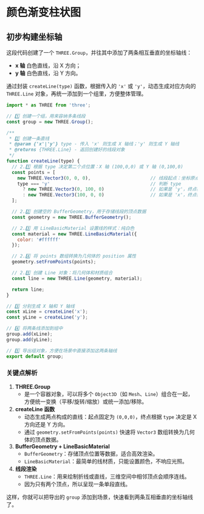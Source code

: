 

# 颜色渐变柱状图

## 初步构建坐标轴

这段代码创建了一个 `THREE.Group`，并往其中添加了两条相互垂直的坐标轴线：  
- **x 轴** 白色直线，沿 X 方向；  
- **y 轴** 白色直线，沿 Y 方向。  

通过封装 `createLine(type)` 函数，根据传入的 `'x'` 或 `'y'`，动态生成对应方向的 `THREE.Line` 对象，再统一添加到一个组里，方便整体管理。



```js
import * as THREE from 'three';

// 1️⃣ 创建一个组，用来容纳多条线段
const group = new THREE.Group();

/**
 * 2️⃣ 创建一条直线
 * @param {'x'|'y'} type - 传入 'x' 则生成 X 轴线；'y' 则生成 Y 轴线
 * @returns {THREE.Line} - 返回创建好的线段对象
 */
function createLine(type) {
  // 2.1️⃣ 根据 type 决定第二个点位置：X 轴 (100,0,0) 或 Y 轴 (0,100,0)
  const points = [
    new THREE.Vector3(0, 0, 0),                      // 线段起点：坐标原点
    type === 'y'                                     // 判断 type
      ? new THREE.Vector3(0, 100, 0)                 // 如果是 'y'，终点在 Y 轴正方向 100
      : new THREE.Vector3(100, 0, 0)                 // 如果是 'x'，终点在 X 轴正方向 100
  ];

  // 2.2️⃣ 创建空的 BufferGeometry，用于存储线段的顶点数据
  const geometry = new THREE.BufferGeometry();

  // 2.3️⃣ 用 LineBasicMaterial 设置线的样式：纯白色
  const material = new THREE.LineBasicMaterial({
    color: '#ffffff'
  });

  // 2.4️⃣ 将 points 数组转换为几何体的 position 属性
  geometry.setFromPoints(points);

  // 2.5️⃣ 创建 Line 对象：将几何体和材质组合
  const line = new THREE.Line(geometry, material);

  return line;
}

// 3️⃣ 分别生成 X 轴和 Y 轴线
const xLine = createLine('x');
const yLine = createLine('y');

// 4️⃣ 将两条线添加到组中
group.add(xLine);
group.add(yLine);

// 5️⃣ 导出组对象，方便在场景中直接添加这两条轴线
export default group;
```

### 关键点解析

1. **THREE.Group**
   - 是一个容器对象，可以将多个 `Object3D`（如 `Mesh`、`Line`）组合在一起，方便统一变换（平移/旋转/缩放）或统一添加/移除。
2. **createLine 函数**
   - 动态生成两点构成的直线：起点固定为 `(0,0,0)`，终点根据 `type` 决定是 X 方向还是 Y 方向。
   - 通过 `geometry.setFromPoints(points)` 快速将 `Vector3` 数组转换为几何体的顶点数据。
3. **BufferGeometry + LineBasicMaterial**
   - `BufferGeometry`：存储顶点位置等数据，适合高效渲染。
   - `LineBasicMaterial`：最简单的线材质，只能设置颜色，不响应光照。
4. **线段渲染**
   - `THREE.Line`：用来绘制折线或直线，三维空间中相邻顶点会顺序连线。
   - 因为只有两个顶点，所以呈现一条单段直线。

这样，你就可以把导出的 `group` 添加到场景，快速看到两条互相垂直的坐标轴线了。